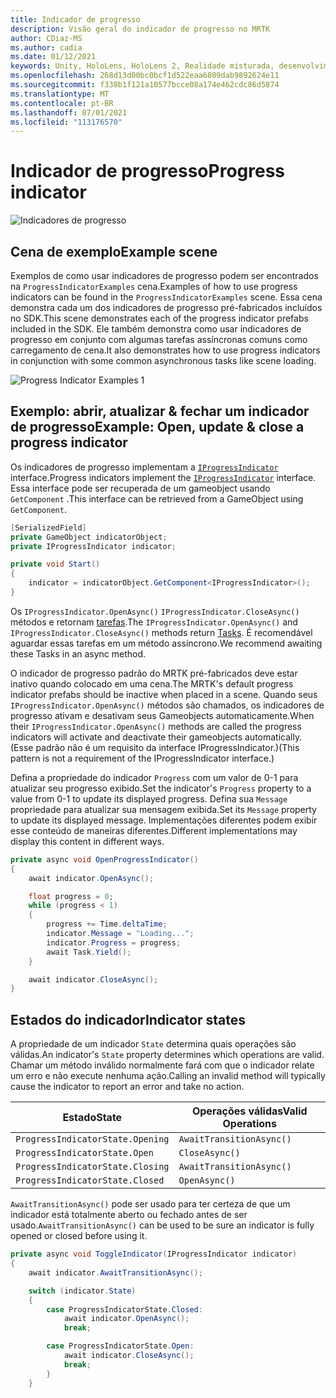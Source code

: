 ```yaml
---
title: Indicador de progresso
description: Visão geral do indicador de progresso no MRTK
author: CDiaz-MS
ms.author: cadia
ms.date: 01/12/2021
keywords: Unity, HoloLens, HoloLens 2, Realidade misturada, desenvolvimento, MRTK,
ms.openlocfilehash: 268d13d00bc0bcf1d522eaa6809dab9892624e11
ms.sourcegitcommit: f338b1f121a10577bcce08a174e462cdc86d5874
ms.translationtype: MT
ms.contentlocale: pt-BR
ms.lasthandoff: 07/01/2021
ms.locfileid: "113176570"
---
```

# <a name="progress-indicator"></a><span data-ttu-id="fc943-104">Indicador de progresso</span><span class="sxs-lookup"><span data-stu-id="fc943-104">Progress indicator</span></span>

![Indicadores de progresso](../images/progress-indicator/MRTK_ProgressIndicator_Main.png)

## <a name="example-scene"></a><span data-ttu-id="fc943-106">Cena de exemplo</span><span class="sxs-lookup"><span data-stu-id="fc943-106">Example scene</span></span>

<span data-ttu-id="fc943-107">Exemplos de como usar indicadores de progresso podem ser encontrados na `ProgressIndicatorExamples` cena.</span><span class="sxs-lookup"><span data-stu-id="fc943-107">Examples of how to use progress indicators can be found in the `ProgressIndicatorExamples` scene.</span></span> <span data-ttu-id="fc943-108">Essa cena demonstra cada um dos indicadores de progresso pré-fabricados incluídos no SDK.</span><span class="sxs-lookup"><span data-stu-id="fc943-108">This scene demonstrates each of the progress indicator prefabs included in the SDK.</span></span> <span data-ttu-id="fc943-109">Ele também demonstra como usar indicadores de progresso em conjunto com algumas tarefas assíncronas comuns como carregamento de cena.</span><span class="sxs-lookup"><span data-stu-id="fc943-109">It also demonstrates how to use progress indicators in conjunction with some common asynchronous tasks like scene loading.</span></span>

<img src="../images/progress-indicator/MRTK_ProgressIndicator_Examples.png" alt="Progress Indicator Examples 1">

## <a name="example-open-update--close-a-progress-indicator"></a><span data-ttu-id="fc943-110">Exemplo: abrir, atualizar & fechar um indicador de progresso</span><span class="sxs-lookup"><span data-stu-id="fc943-110">Example: Open, update & close a progress indicator</span></span>

<span data-ttu-id="fc943-111">Os indicadores de progresso implementam a [`IProgressIndicator`](xref:Microsoft.MixedReality.Toolkit.UI.IProgressIndicator) interface.</span><span class="sxs-lookup"><span data-stu-id="fc943-111">Progress indicators implement the [`IProgressIndicator`](xref:Microsoft.MixedReality.Toolkit.UI.IProgressIndicator) interface.</span></span> <span data-ttu-id="fc943-112">Essa interface pode ser recuperada de um gameobject usando `GetComponent` .</span><span class="sxs-lookup"><span data-stu-id="fc943-112">This interface can be retrieved from a GameObject using `GetComponent`.</span></span>

```c#
[SerializedField]
private GameObject indicatorObject;
private IProgressIndicator indicator;

private void Start()
{
    indicator = indicatorObject.GetComponent<IProgressIndicator>();
}
```

<span data-ttu-id="fc943-113">Os `IProgressIndicator.OpenAsync()` `IProgressIndicator.CloseAsync()` métodos e retornam [tarefas](xref:System.Threading.Tasks.Task).</span><span class="sxs-lookup"><span data-stu-id="fc943-113">The `IProgressIndicator.OpenAsync()` and `IProgressIndicator.CloseAsync()` methods return [Tasks](xref:System.Threading.Tasks.Task).</span></span> <span data-ttu-id="fc943-114">É recomendável aguardar essas tarefas em um método assíncrono.</span><span class="sxs-lookup"><span data-stu-id="fc943-114">We recommend awaiting these Tasks in an async method.</span></span>

<span data-ttu-id="fc943-115">O indicador de progresso padrão do MRTK pré-fabricados deve estar inativo quando colocado em uma cena.</span><span class="sxs-lookup"><span data-stu-id="fc943-115">The MRTK's default progress indicator prefabs should be inactive when placed in a scene.</span></span> <span data-ttu-id="fc943-116">Quando seus `IProgressIndicator.OpenAsync()` métodos são chamados, os indicadores de progresso ativam e desativam seus Gameobjects automaticamente.</span><span class="sxs-lookup"><span data-stu-id="fc943-116">When their `IProgressIndicator.OpenAsync()` methods are called the progress indicators will activate and deactivate their gameobjects automatically.</span></span> <span data-ttu-id="fc943-117">(Esse padrão não é um requisito da interface IProgressIndicator.)</span><span class="sxs-lookup"><span data-stu-id="fc943-117">(This pattern is not a requirement of the IProgressIndicator interface.)</span></span>

<span data-ttu-id="fc943-118">Defina a propriedade do indicador `Progress` com um valor de 0-1 para atualizar seu progresso exibido.</span><span class="sxs-lookup"><span data-stu-id="fc943-118">Set the indicator's `Progress` property to a value from 0-1 to update its displayed progress.</span></span> <span data-ttu-id="fc943-119">Defina sua `Message` propriedade para atualizar sua mensagem exibida.</span><span class="sxs-lookup"><span data-stu-id="fc943-119">Set its `Message` property to update its displayed message.</span></span> <span data-ttu-id="fc943-120">Implementações diferentes podem exibir esse conteúdo de maneiras diferentes.</span><span class="sxs-lookup"><span data-stu-id="fc943-120">Different implementations may display this content in different ways.</span></span>

```c#
private async void OpenProgressIndicator()
{
    await indicator.OpenAsync();

    float progress = 0;
    while (progress < 1)
    {
        progress += Time.deltaTime;
        indicator.Message = "Loading...";
        indicator.Progress = progress;
        await Task.Yield();
    }

    await indicator.CloseAsync();
}
```

## <a name="indicator-states"></a><span data-ttu-id="fc943-121">Estados do indicador</span><span class="sxs-lookup"><span data-stu-id="fc943-121">Indicator states</span></span>

<span data-ttu-id="fc943-122">A propriedade de um indicador `State` determina quais operações são válidas.</span><span class="sxs-lookup"><span data-stu-id="fc943-122">An indicator's `State` property determines which operations are valid.</span></span> <span data-ttu-id="fc943-123">Chamar um método inválido normalmente fará com que o indicador relate um erro e não execute nenhuma ação.</span><span class="sxs-lookup"><span data-stu-id="fc943-123">Calling an invalid method will typically cause the indicator to report an error and take no action.</span></span>

<span data-ttu-id="fc943-124">Estado</span><span class="sxs-lookup"><span data-stu-id="fc943-124">State</span></span> | <span data-ttu-id="fc943-125">Operações válidas</span><span class="sxs-lookup"><span data-stu-id="fc943-125">Valid Operations</span></span>
--- | ---
`ProgressIndicatorState.Opening` | `AwaitTransitionAsync()`
`ProgressIndicatorState.Open` | `CloseAsync()`
`ProgressIndicatorState.Closing` | `AwaitTransitionAsync()`
`ProgressIndicatorState.Closed` | `OpenAsync()`

<span data-ttu-id="fc943-126">`AwaitTransitionAsync()` pode ser usado para ter certeza de que um indicador está totalmente aberto ou fechado antes de ser usado.</span><span class="sxs-lookup"><span data-stu-id="fc943-126">`AwaitTransitionAsync()` can be used to be sure an indicator is fully opened or closed before using it.</span></span>

```c#
private async void ToggleIndicator(IProgressIndicator indicator)
{
    await indicator.AwaitTransitionAsync();

    switch (indicator.State)
    {
        case ProgressIndicatorState.Closed:
            await indicator.OpenAsync();
            break;

        case ProgressIndicatorState.Open:
            await indicator.CloseAsync();
            break;
        }
    }
```
